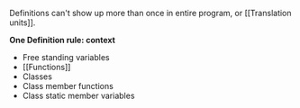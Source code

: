 Definitions can't show up more than once in entire program, or [[Translation units]].

**One Definition rule: context**
- Free standing variables
- [[Functions]]
- Classes
- Class member functions
- Class static member variables